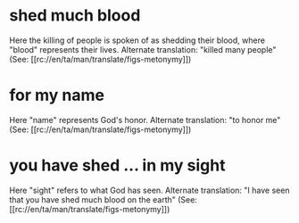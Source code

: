 # shed much blood

Here the killing of people is spoken of as shedding their blood, where "blood" represents their lives. Alternate translation: "killed many people" (See: [[rc://en/ta/man/translate/figs-metonymy]])

# for my name

Here "name" represents God's honor. Alternate translation: "to honor me" (See: [[rc://en/ta/man/translate/figs-metonymy]])

# you have shed ... in my sight

Here "sight" refers to what God has seen. Alternate translation: "I have seen that you have shed much blood on the earth" (See: [[rc://en/ta/man/translate/figs-metonymy]])

